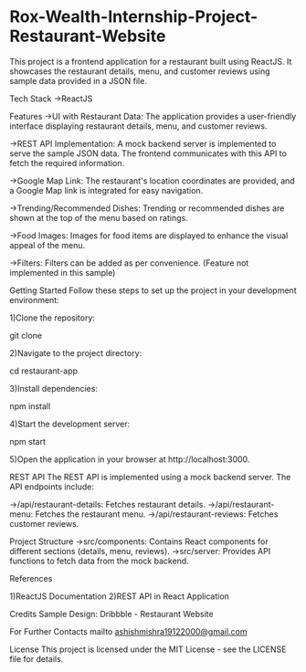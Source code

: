 # Rox-Wealth-Internship-Project-Restaurant-Website

This project is a frontend application for a restaurant built using ReactJS. It showcases the restaurant details, menu, and customer reviews using sample data provided in a JSON file.

Tech Stack
->ReactJS

Features
->UI with Restaurant Data: The application provides a user-friendly interface displaying restaurant details, menu, and customer reviews.

->REST API Implementation: A mock backend server is implemented to serve the sample JSON data. The frontend communicates with this API to fetch the required information.

->Google Map Link: The restaurant's location coordinates are provided, and a Google Map link is integrated for easy navigation.

->Trending/Recommended Dishes: Trending or recommended dishes are shown at the top of the menu based on ratings.

->Food Images: Images for food items are displayed to enhance the visual appeal of the menu.

->Filters: Filters can be added as per convenience. (Feature not implemented in this sample)

Getting Started
Follow these steps to set up the project in your development environment:

1)Clone the repository:

git clone <repository-url>

2)Navigate to the project directory:

cd restaurant-app

3)Install dependencies:

npm install

4)Start the development server:

npm start

5)Open the application in your browser at http://localhost:3000.

REST API
The REST API is implemented using a mock backend server. The API endpoints include:

->/api/restaurant-details: Fetches restaurant details.
->/api/restaurant-menu: Fetches the restaurant menu.
->/api/restaurant-reviews: Fetches customer reviews.

Project Structure
->src/components: Contains React components for different sections (details, menu, reviews).
->src/server: Provides API functions to fetch data from the mock backend.

References

1)ReactJS Documentation
2)REST API in React Application

Credits
Sample Design: Dribbble - Restaurant Website

For Further Contacts mailto ashishmishra19122000@gmail.com

License
This project is licensed under the MIT License - see the LICENSE file for details.
